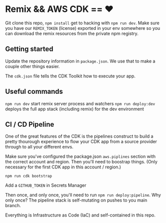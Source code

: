 # Remix && AWS CDK == ❤️

Git clone this repo, `npm install` get to hacking with `npm run dev`. Make sure you have our `REMIX_TOKEN` (license) exported in your env somewhere so you can download the remix resources from the private npm registry.

## Getting started

Update the repository information in `package.json`. We use that to make a couple other things easier.

The `cdk.json` file tells the CDK Toolkit how to execute your app.

## Useful commands

`npm run dev` start remix server process and watchers
`npm run deploy:dev` deploys the full app stack (including remix) for the dev environment


## CI / CD Pipeline 

One of the great features of the CDK is the pipelines construct to build a pretty thourough experience to flow your CDK app from a source provider through to all your different envs.

Make sure you've configured the package.json `aws.piplines` section with the correct account and region. Then you'll need to boostrap things. (Only necessary for the first CDK app in this account / region.)

`npm run cdk bootstrap`

Add a `GITHUB_TOKEN` in Secrets Manager

Then once, and only once, you'll need to run `npm run deploy:pipeline`. Why only once? The pipeline stack is self-mutating on pushes to you main branch.

Everything is Infrastructure as Code (IaC) and self-contained in this repo.